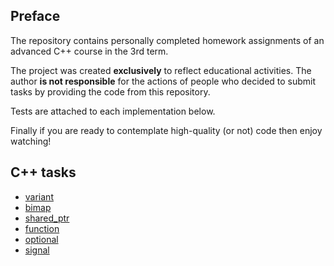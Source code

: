 ## Preface

The repository contains personally completed homework assignments of an advanced C++ course in the 3rd term.

The project was created __exclusively__ to reflect educational activities. The author __is not responsible__ for the actions of people who decided to submit tasks by providing the code from this repository.

Tests are attached to each implementation below.

Finally if you are ready to contemplate high-quality (or not) code then enjoy watching!

## C++ tasks

- [variant](https://github.com/aslastin/ITMO-cpp-advanced-y2020-21/tree/main/variant)
- [bimap](https://github.com/aslastin/ITMO-cpp-advanced-y2020-21/tree/main/bimap)
- [shared_ptr](https://github.com/aslastin/ITMO-cpp-advanced-y2020-21/tree/main/shared_ptr)
- [function](https://github.com/aslastin/ITMO-cpp-advanced-y2020-21/tree/main/function)
- [optional](https://github.com/aslastin/ITMO-cpp-advanced-y2020-21/tree/main/optional)
- [signal](https://github.com/aslastin/ITMO-cpp-advanced-y2020-21/tree/main/signal)
